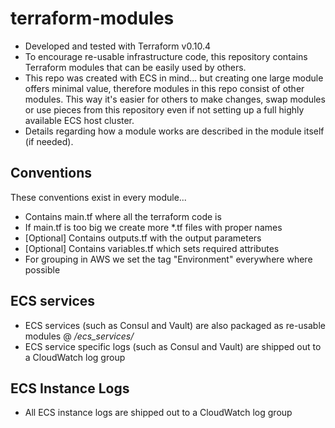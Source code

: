 # terraform-modules

- Developed and tested with Terraform v0.10.4
- To encourage re-usable infrastructure code, this repository contains Terraform modules that can be easily used by others.
- This repo was created with ECS in mind... but creating one large module offers minimal value, therefore modules in this repo consist of other modules. This way it's easier for others to make changes, swap modules or use pieces from this repository even if not setting up a full highly available ECS host cluster.
- Details regarding how a module works are described in the module itself (if needed).

## Conventions

These conventions exist in every module...

* Contains main.tf where all the terraform code is
* If main.tf is too big we create more *.tf files with proper names
* [Optional] Contains outputs.tf with the output parameters
* [Optional] Contains variables.tf which sets required attributes
* For grouping in AWS we set the tag "Environment" everywhere where possible

## ECS services

- ECS services (such as Consul and Vault) are also packaged as re-usable modules @ */ecs_services/* 
- ECS service specific logs (such as Consul and Vault) are shipped out to a CloudWatch log group

## ECS Instance Logs

- All ECS instance logs are shipped out to a CloudWatch log group